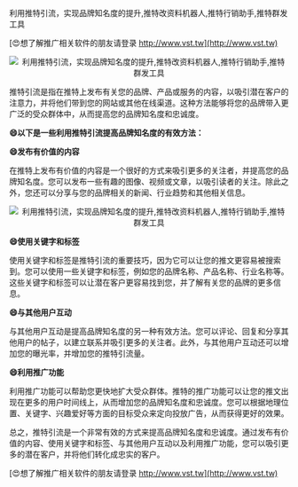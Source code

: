 利用推特引流，实现品牌知名度的提升,推特改资料机器人,推特行销助手,推特群发工具

[😍想了解推广相关软件的朋友请登录 http://www.vst.tw](http://www.vst.tw)

 <center><img src="https://vst.tw/MP4/tuiguang/png/0.png" alt="利用推特引流，实现品牌知名度的提升,推特改资料机器人,推特行销助手,推特群发工具"></center>

推特引流是指在推特上发布有关您的品牌、产品或服务的内容，以吸引潜在客户的注意力，并将他们带到您的网站或其他在线渠道。这种方法能够将您的品牌带入更广泛的受众群体中，从而提高您的品牌知名度和忠诚度。

**😄以下是一些利用推特引流提高品牌知名度的有效方法：**

**😄发布有价值的内容**

在推特上发布有价值的内容是一个很好的方式来吸引更多的关注者，并提高您的品牌知名度。您可以发布一些有趣的图像、视频或文章，以吸引读者的关注。除此之外，您还可以分享与您的品牌相关的新闻、行业趋势和其他相关信息。

 <center><img src="https://vst.tw/MP4/tuiguang/png/3.png" alt="利用推特引流，实现品牌知名度的提升,推特改资料机器人,推特行销助手,推特群发工具"></center>

**😄使用关键字和标签**

使用关键字和标签是推特引流的重要技巧，因为它可以让您的推文更容易被搜索到。您可以使用一些关键字和标签，例如您的品牌名称、产品名称、行业名称等。这些关键字和标签可以让潜在客户更容易找到您，并了解有关您的品牌的更多信息。

**😄与其他用户互动**

与其他用户互动是提高品牌知名度的另一种有效方法。您可以评论、回复和分享其他用户的帖子，以建立联系并吸引更多的关注者。此外，与其他用户互动还可以增加您的曝光率，并增加您的推特引流量。

**😄利用推广功能**

利用推广功能可以帮助您更快地扩大受众群体。推特的推广功能可以让您的推文出现在更多的用户时间线上，从而增加您的品牌知名度和忠诚度。您可以根据地理位置、关键字、兴趣爱好等方面的目标受众来定向投放广告，从而获得更好的效果。

总之，推特引流是一个非常有效的方式来提高品牌知名度和忠诚度。通过发布有价值的内容、使用关键字和标签、与其他用户互动以及利用推广功能，您可以吸引更多的潜在客户，并将他们转化成忠实的客户。

[😍想了解推广相关软件的朋友请登录 http://www.vst.tw](http://www.vst.tw)



